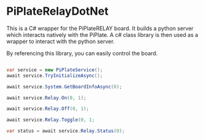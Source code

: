 # PiPlateRelayDotNet
This is a C# wrapper for the PiPlateRELAY board.
It builds a python server which interacts natively with the PiPlate.
A c# class library is then used as a wrapper to interact with the python server.

By referencing this library, you can easily control the board.
```c#

var service = new PiPlateService();
await service.TryInitializeAsync();

await service.System.GetBoardInfoAsync(0);

await service.Relay.On(0, 1);

await service.Relay.Off(0, 1);

await service.Relay.Toggle(0, 1;

var status = await service.Relay.Status(0);
```
